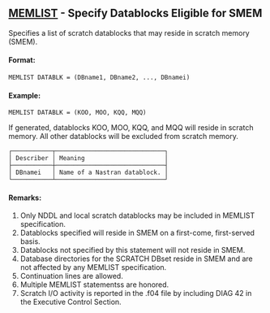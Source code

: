 ## [MEMLIST](https://help.hexagonmi.com/bundle/MSC_Nastran_2022.4/page/Nastran_Combined_Book/qrg/fms/TOC.MEMLIST.xhtml) - Specify Datablocks Eligible for SMEM

Specifies a list of scratch datablocks that may reside in scratch memory (SMEM).

#### Format:

```nastran
MEMLIST DATABLK = (DBname1, DBname2, ..., DBnamei)
```

#### Example:

```nastran
MEMLIST DATABLK = (KOO, MOO, KQQ, MQQ)
```

If generated, datablocks KOO, MOO, KQQ, and MQQ will reside in scratch memory. All other datablocks will be excluded from scratch memory.

```text
┌───────────┬──────────────────────────────┐
│ Describer │ Meaning                      │
├───────────┼──────────────────────────────┤
│ DBnamei   │ Name of a Nastran datablock. │
└───────────┴──────────────────────────────┘
```

#### Remarks:

1. Only NDDL and local scratch datablocks may be included in MEMLIST specification.
2. Datablocks specified will reside in SMEM on a first-come, first-served basis.
3. Datablocks not specified by this statement will not reside in SMEM.
4. Database directories for the SCRATCH DBset reside in SMEM and are not affected by any MEMLIST specification.
5. Continuation lines are allowed.
6. Multiple MEMLIST statementss are honored.
7. Scratch I/O activity is reported in the .f04 file by including DIAG 42 in the Executive Control Section.
